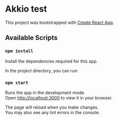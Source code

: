 # Akkio test

This project was bootstrapped with [Create React App](https://github.com/facebook/create-react-app).

## Available Scripts

### `npm install`
Install the dependencies required for this app.

In the project directory, you can run:

### `npm start`

Runs the app in the development mode.\
Open [http://localhost:3000](http://localhost:3000) to view it in your browser.

The page will reload when you make changes.\
You may also see any lint errors in the console.

